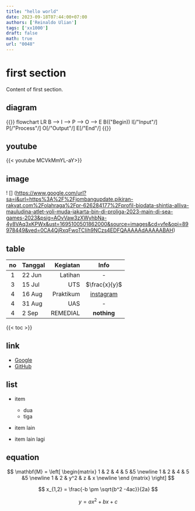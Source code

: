 ```yaml
---
title: "hello world"
date: 2023-09-18T07:44:00+07:00
authors: ['Reinaldo Ulian']
tags: ['xx1000']
draft: false
math: true
url: "0048"
---
```

# first section
Content of first section.
## diagram
{{<Mermaid>}}
flowchart LR
B --> I --> P --> O --> E
B(("Begin))
I[/"Input"/]
P[/"Process"/]
O[/"Output"/]
E[/"End"/]
{{<Mermaid>}}
## youtube
{{< youtube MCVkMmYL-aY>}}
## image 
! []
(https://www.google.com/url?sa=i&url=https%3A%2F%2Fjombangupdate.pikiran-rakyat.com%2Folahraga%2Fpr-626284177%2Fprofil-biodata-shintia-alliva-mauludina-atlet-voli-muda-jakarta-bin-di-proliga-2023-main-di-sea-games-2023&psig=AOvVaw3zXWyhbNa-4y8VAq3xKPWx&ust=1695100501862000&source=images&cd=vfe&opi=89978449&ved=0CA4QjRxqFwoTCIih9NCzs4EDFQAAAAAdAAAAABAH)
## table
no| Tanggal | Kegiatan | Info
:-: | :- | -: | :-:
1 | 22 Jun | Latihan | -
3 | 15 Jul | UTS | $\frac{x}{y}$
4 | 16 Aug | Praktikum| [instagram](https://www.instagram.com)
4 | 31 Aug | UAS | -
4 | 2 Sep | REMEDIAL | **nothing** 


{{< toc >}}
## link

- [Google](https://www.google.com/)
- [GitHub](https://github.com)

## list

+ item
    - dua
    - tiga

+ item lain
+ item lain lagi

## equation

$$
\mathbf{M} =
\left[
\begin{matrix}
1 & 2 & 4 & 5 &5 \newline
1 & 2 & 4 & 5 &5 \newline
1 & 2 & y^2 & z & x \newline
\end {matrix}
\right]
$$

$$
x_{1,2} = \frac{-b \pm \sqrt{b^2 -4ac}}{2a}
$$

$$
\tag{23}
y = ax^2 + bx +c
$$
